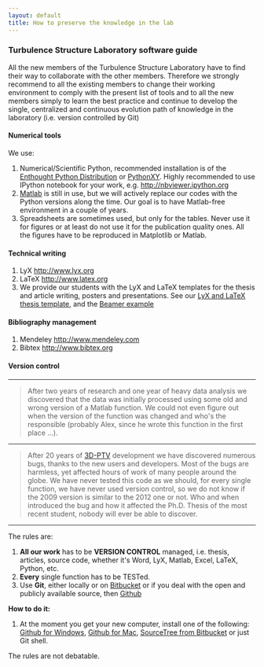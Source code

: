 ```yaml
---
layout: default
title: How to preserve the knowledge in the lab
---
```




### Turbulence Structure Laboratory software guide 

All the new members of the Turbulence Structure Laboratory have to find their way to collaborate with the other members. Therefore we strongly recommend to all the existing members to change their working environment to comply with the present list of tools and to all the new members simply to learn the best practice and continue to develop the single, centralized and continuous evolution path of knowledge in the laboratory (i.e. version controlled by Git)


#### Numerical tools
We use: 
 
1. Numerical/Scientific Python, recommended installation is of the [Enthought Python Distribution](http://www.enthought.com/products/epd.php) or [PythonXY](www.pythonxy.com). Highly recommended to use IPython notebook for your work, e.g. <http://nbviewer.ipython.org>  
1. [Matlab](www.mathworks.com) is still in use, but we will actively replace our codes with the Python versions along the time. Our goal is to have Matlab-free environment in a couple of years. 
1. Spreadsheets are sometimes used, but only for the tables. Never use it for figures or at least do not use it for the publication quality ones. All the figures have to be reproduced in Matplotlib or Matlab. 


#### Technical writing

1. LyX <http://www.lyx.org>
2. LaTeX <http://www.latex.org>
3. We provide our students with the LyX and LaTeX templates for the thesis and article writing, posters and presentations. See our [LyX and LaTeX thesis template](https://github.com/alexlib/tau_thesis_lyx_template), and the [Beamer example](https://speakerdeck.com/alexlib/resuspension-of-spherical-particles-in-the-oscillating-grid-turbulence) 

#### Bibliography management

1. Mendeley <http://www.mendeley.com>
2. Bibtex <http://www.bibtex.org>



#### Version control
---

> After two years of research and one year of heavy data analysis we discovered that the data was initially processed using some old and wrong version of a Matlab function. We could not even figure out when the version of the function was changed and who's the responsible (probably Alex, since he wrote this function in the first place …).   

----

> After 20 years of [3D-PTV](http://3dptv.github.com) development we have discovered numerous bugs, thanks to the new users and developers. Most of the bugs are harmless, yet affected hours of work of many people around the globe. We have never tested this code as we should, for every single function, we have never used version control, so we do not know if the 2009 version is similar to the 2012 one or not. Who and when introduced the bug and how it affected the Ph.D. Thesis of the most recent student, nobody will ever be able to discover. 

-----

The rules are:

1. **All our work** has to be **VERSION CONTROL** managed, i.e. thesis, articles, source code, whether it's Word, LyX, Matlab, Excel, LaTeX, Python, etc.
2. **Every** single function has to be TESTed. 
3. Use **Git**, either locally or on [Bitbucket](http://bitbucket.org) or if you deal with the open and publicly available source, then [Github](http://github.com) 


**How to do it:**

1. At the moment you get your new computer, install one of the following: [Github for Windows](http://windows.github.com/), [Github for Mac](http://mac.github.com/), [SourceTree from Bitbucket](http://www.atlassian.com/software/sourcetree/overview) or just Git shell. 

The rules are not debatable.



